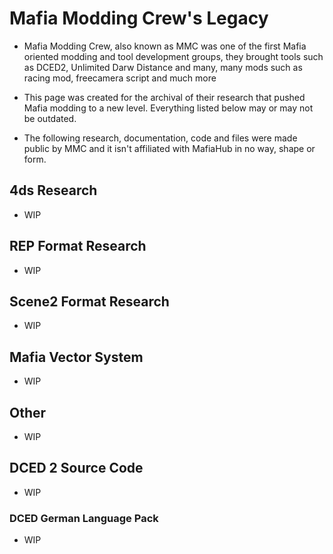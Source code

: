 # Mafia Modding Crew's Legacy
- Mafia Modding Crew, also known as MMC was one of the first Mafia oriented modding and tool development groups, they brought tools such as DCED2, Unlimited Darw Distance and many, many mods such as racing mod, freecamera script and much more

- This page was created for the archival of their research that pushed Mafia modding to a new level. Everything listed below may or may not be outdated.
- The following research, documentation, code and files were made public by MMC and it isn't affiliated with MafiaHub in no way, shape or form.

## 4ds Research
- WIP

## REP Format Research
- WIP

## Scene2 Format Research
- WIP

## Mafia Vector System
- WIP

## Other
- WIP

## DCED 2 Source Code
- WIP

### DCED German Language Pack
- WIP
